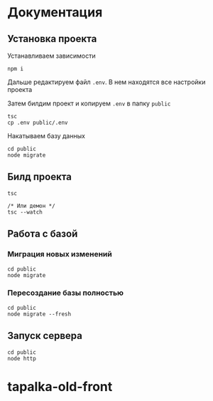 # Документация

## Установка проекта

Устанавливаем зависимости

```
npm i
```

Дальше редактируем файл `.env`. В нем находятся все настройки проекта

Затем билдим проект и копируем `.env` в папку `public`
```
tsc
cp .env public/.env
```

Накатываем базу данных
```
cd public
node migrate
```

## Билд проекта
```
tsc

/* Или демон */
tsc --watch
```

## Работа с базой
### Миграция новых изменений
```
cd public 
node migrate
```
### Пересоздание базы полностью
```
cd public
node migrate --fresh
```

## Запуск сервера
```
cd public
node http
```


# tapalka-old-front
